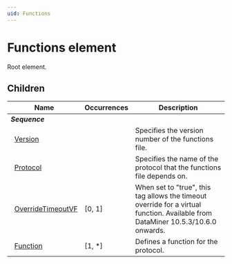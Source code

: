 ```yaml
---
uid: Functions
---
```


# Functions element

Root element.

## Children

|Name|Occurrences|Description|
|--- |--- |--- |
|***Sequence***|||
|&nbsp;&nbsp;[Version](xref:Functions.Version)||Specifies the version number of the functions file.|
|&nbsp;&nbsp;[Protocol](xref:Functions.Protocol)||Specifies the name of the protocol that the functions file depends on.|
|&nbsp;&nbsp;[OverrideTimeoutVF](xref:Functions.OverrideTimeoutVF)|[0, 1]|When set to "true", this tag allows the timeout override for a virtual function. Available from DataMiner 10.5.3/10.6.0 onwards.|
|&nbsp;&nbsp;[Function](xref:Functions.Function)|[1, *]|Defines a function for the protocol.|
